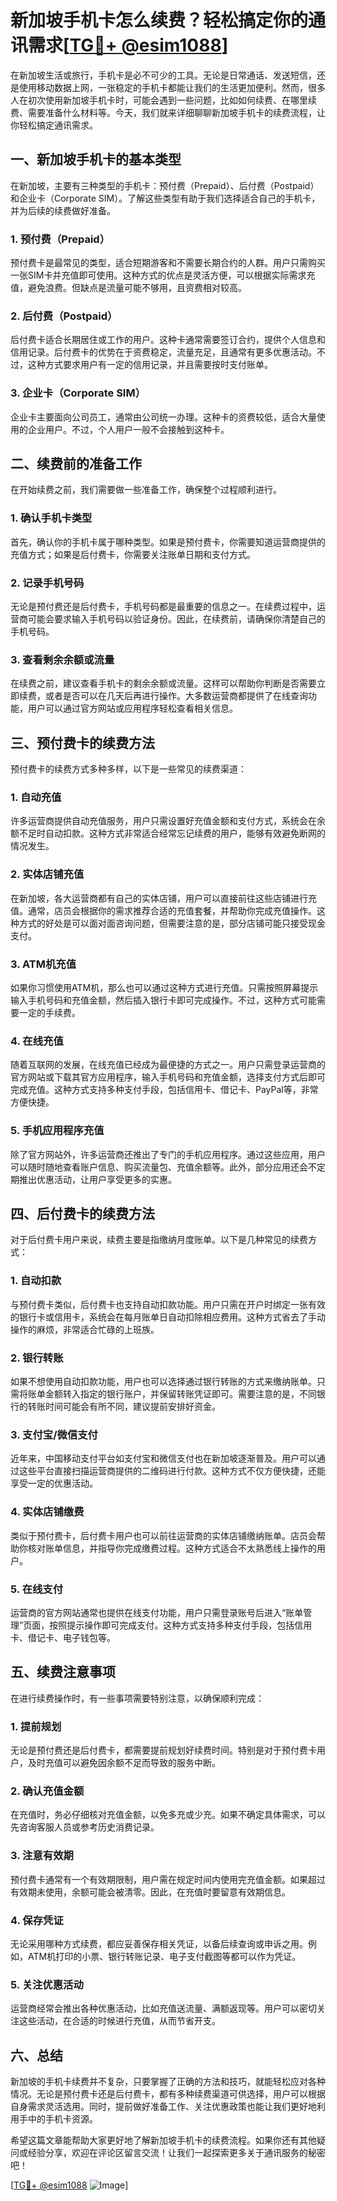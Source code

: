 # 新加坡手机卡怎么续费？轻松搞定你的通讯需求[[TG💪+ @esim1088](https://t.me/s/esim1088)]

在新加坡生活或旅行，手机卡是必不可少的工具。无论是日常通话、发送短信，还是使用移动数据上网，一张稳定的手机卡都能让我们的生活更加便利。然而，很多人在初次使用新加坡手机卡时，可能会遇到一些问题，比如如何续费、在哪里续费、需要准备什么材料等。今天，我们就来详细聊聊新加坡手机卡的续费流程，让你轻松搞定通讯需求。

## 一、新加坡手机卡的基本类型

在新加坡，主要有三种类型的手机卡：预付费（Prepaid）、后付费（Postpaid）和企业卡（Corporate SIM）。了解这些类型有助于我们选择适合自己的手机卡，并为后续的续费做好准备。

### 1. 预付费（Prepaid）

预付费卡是最常见的类型，适合短期游客和不需要长期合约的人群。用户只需购买一张SIM卡并充值即可使用。这种方式的优点是灵活方便，可以根据实际需求充值，避免浪费。但缺点是流量可能不够用，且资费相对较高。

### 2. 后付费（Postpaid）

后付费卡适合长期居住或工作的用户。这种卡通常需要签订合约，提供个人信息和信用记录。后付费卡的优势在于资费稳定，流量充足，且通常有更多优惠活动。不过，这种方式要求用户有一定的信用记录，并且需要按时支付账单。

### 3. 企业卡（Corporate SIM）

企业卡主要面向公司员工，通常由公司统一办理。这种卡的资费较低，适合大量使用的企业用户。不过，个人用户一般不会接触到这种卡。

## 二、续费前的准备工作

在开始续费之前，我们需要做一些准备工作，确保整个过程顺利进行。

### 1. 确认手机卡类型

首先，确认你的手机卡属于哪种类型。如果是预付费卡，你需要知道运营商提供的充值方式；如果是后付费卡，你需要关注账单日期和支付方式。

### 2. 记录手机号码

无论是预付费还是后付费卡，手机号码都是最重要的信息之一。在续费过程中，运营商可能会要求输入手机号码以验证身份。因此，在续费前，请确保你清楚自己的手机号码。

### 3. 查看剩余余额或流量

在续费之前，建议查看手机卡的剩余余额或流量。这样可以帮助你判断是否需要立即续费，或者是否可以在几天后再进行操作。大多数运营商都提供了在线查询功能，用户可以通过官方网站或应用程序轻松查看相关信息。

## 三、预付费卡的续费方法

预付费卡的续费方式多种多样，以下是一些常见的续费渠道：

### 1. 自动充值

许多运营商提供自动充值服务，用户只需设置好充值金额和支付方式，系统会在余额不足时自动扣款。这种方式非常适合经常忘记续费的用户，能够有效避免断网的情况发生。

### 2. 实体店铺充值

在新加坡，各大运营商都有自己的实体店铺，用户可以直接前往这些店铺进行充值。通常，店员会根据你的需求推荐合适的充值套餐，并帮助你完成充值操作。这种方式的好处是可以面对面咨询问题，但需要注意的是，部分店铺可能只接受现金支付。

### 3. ATM机充值

如果你习惯使用ATM机，那么也可以通过这种方式进行充值。只需按照屏幕提示输入手机号码和充值金额，然后插入银行卡即可完成操作。不过，这种方式可能需要一定的手续费。

### 4. 在线充值

随着互联网的发展，在线充值已经成为最便捷的方式之一。用户只需登录运营商的官方网站或下载其官方应用程序，输入手机号码和充值金额，选择支付方式后即可完成充值。这种方式支持多种支付手段，包括信用卡、借记卡、PayPal等，非常方便快捷。

### 5. 手机应用程序充值

除了官方网站外，许多运营商还推出了专门的手机应用程序。通过这些应用，用户可以随时随地查看账户信息、购买流量包、充值余额等。此外，部分应用还会不定期推出优惠活动，让用户享受更多的实惠。

## 四、后付费卡的续费方法

对于后付费卡用户来说，续费主要是指缴纳月度账单。以下是几种常见的续费方式：

### 1. 自动扣款

与预付费卡类似，后付费卡也支持自动扣款功能。用户只需在开户时绑定一张有效的银行卡或信用卡，系统会在每月账单日自动扣除相应费用。这种方式省去了手动操作的麻烦，非常适合忙碌的上班族。

### 2. 银行转账

如果不想使用自动扣款功能，用户也可以选择通过银行转账的方式来缴纳账单。只需将账单金额转入指定的银行账户，并保留转账凭证即可。需要注意的是，不同银行的转账时间可能会有所不同，建议提前安排好资金。

### 3. 支付宝/微信支付

近年来，中国移动支付平台如支付宝和微信支付也在新加坡逐渐普及。用户可以通过这些平台直接扫描运营商提供的二维码进行付款。这种方式不仅方便快捷，还能享受一定的优惠活动。

### 4. 实体店铺缴费

类似于预付费卡，后付费卡用户也可以前往运营商的实体店铺缴纳账单。店员会帮助你核对账单信息，并指导你完成缴费过程。这种方式适合不太熟悉线上操作的用户。

### 5. 在线支付

运营商的官方网站通常也提供在线支付功能，用户只需登录账号后进入“账单管理”页面，按照提示操作即可完成支付。这种方式支持多种支付手段，包括信用卡、借记卡、电子钱包等。

## 五、续费注意事项

在进行续费操作时，有一些事项需要特别注意，以确保顺利完成：

### 1. 提前规划

无论是预付费还是后付费卡，都需要提前规划好续费时间。特别是对于预付费卡用户，及时充值可以避免因余额不足而导致的服务中断。

### 2. 确认充值金额

在充值时，务必仔细核对充值金额，以免多充或少充。如果不确定具体需求，可以先咨询客服人员或参考历史消费记录。

### 3. 注意有效期

预付费卡通常有一个有效期限制，用户需在规定时间内使用完充值金额。如果超过有效期未使用，余额可能会被清零。因此，在充值时要留意有效期信息。

### 4. 保存凭证

无论采用哪种方式续费，都应妥善保存相关凭证，以备后续查询或申诉之用。例如，ATM机打印的小票、银行转账记录、电子支付截图等都可以作为凭证。

### 5. 关注优惠活动

运营商经常会推出各种优惠活动，比如充值送流量、满额返现等。用户可以密切关注这些活动，在合适的时候进行充值，从而节省开支。

## 六、总结

新加坡的手机卡续费并不复杂，只要掌握了正确的方法和技巧，就能轻松应对各种情况。无论是预付费卡还是后付费卡，都有多种续费渠道可供选择，用户可以根据自身需求灵活选用。同时，提前做好准备工作、关注优惠政策也能让我们更好地利用手中的手机卡资源。

希望这篇文章能帮助大家更好地了解新加坡手机卡的续费流程。如果你还有其他疑问或经验分享，欢迎在评论区留言交流！让我们一起探索更多关于通讯服务的秘密吧！

[[TG💪+ @esim1088](https://t.me/s/esim1088) ![Image](https://i.postimg.cc/4NQfJmqS/Snipaste-2025-05-13-00-14-12.png)]